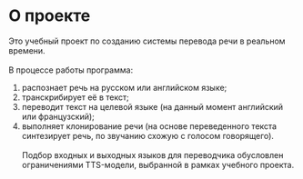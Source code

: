 # О проекте<br>
Это учебный проект по созданию системы перевода речи в реальном времени.<br><br>
В процессе работы программа:<br>
1. распознает речь на русском или английском языке;<br>
2. транскрибирует её в текст;<br>
3. переводит текст на целевой языке (на данный момент английский или французский);<br>
4. выполняет клонирование речи (на основе переведенного текста синтезирует речь, по звучанию схожую с голосом говорящего).<br><br>
Подбор входных и выходных языков для переводчика обусловлен ограничениями TTS-модели, выбранной в рамках учебного проекта.
